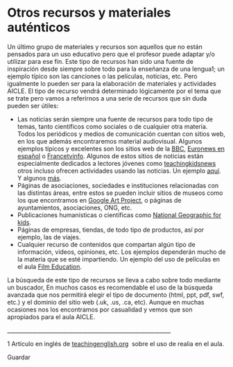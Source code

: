 # Otros recursos y materiales auténticos

Un último grupo de materiales y recursos son aquellos que no están pensados para un uso educativo pero que el profesor puede adaptar y/o utilizar para ese fin. Este tipo de recursos han sido una fuente de inspiración desde siempre sobre todo para la enseñanza de una lengua1; un ejemplo típico son las canciones o las películas, noticias, etc. Pero igualmente lo pueden ser para la elaboración de materiales y actividades AICLE. El tipo de recurso vendrá determinado lógicamente por el tema que se trate pero vamos a referirnos a una serie de recursos que sin duda pueden ser útiles:

*   Las noticias serán siempre una fuente de recursos para todo tipo de temas, tanto científicos como sociales o de cualquier otra materia. Todos los periódicos y medios de comunicación cuentan con sitios web, en los que además encontraremos material audiovisual. Algunos ejemplos típicos y excelentes son los sitios web de la [BBC](http://www.bbc.co.uk/), [Euronews en español](http://es.euronews.com/) o [Francetvinfo](https://www.francetvinfo.fr/images/videos/). Algunos de estos sitios de noticias están especialmente dedicados a lectores jóvenes como [teachingkidsnews](http://teachingkidsnews.com/) otros incluso ofrecen actividades usando las noticias. Un ejemplo [aquí](http://www.breakingnewsenglish.com/1103/110329-alternative_energy.html). Y algunos [más](http://isabelperez.com/newslinks.htm#purposes). 
*   Páginas de asociaciones, sociedades e instituciones relacionadas con las distintas áreas, entre estos se pueden incluir sitios de museos como los que encontramos en [Google Art Project](http://www.googleartproject.com/), o páginas de ayuntamientos, asociaciones, ONG, etc.
*   Publicaciones humanísticas o científicas como [National Geographic for kids](http://kids.nationalgeographic.com/).
*   Páginas de empresas, tiendas, de todo tipo de productos, así por ejemplo, las de viajes.
*   Cualquier recurso de contenidos que compartan algún tipo de información, vídeos, opiniones, etc. Los ejemplos dependerán mucho de la materia que se esté impartiendo. Un ejemplo del uso de películas en el aula [Film Education](http://www.filmeducation.org/resources/primary/teaching_with_film/primary_animation/what_is_animation/).

La búsqueda de este tipo de recursos se lleva a cabo sobre todo mediante un buscador, En muchos casos es recomendable el uso de la búsqueda avanzada que nos permitirá elegir el tipo de documento (html, ppt, pdf, swf, etc.) y el dominio del sitio web (.uk, .us, .ca, etc). Aunque en muchas ocasiones nos los encontramos por casualidad y vemos que son apropiados para el aula AICLE.

\_\_\_\_\_\_\_\_\_\_\_\_\_\_\_\_\_\_\_\_\_\_\_\_\_\_\_\_\_\_\_\_\_\_\_\_\_\_\_\_\_\_\_\_\_\_\_\_\_\_\_\_\_\_\_\_\_\_\_

1 Artículo en inglés de [teachingenglish.org](https://www.teachingenglish.org.uk/article/realia-0)  sobre el uso de realia en el aula.

Guardar